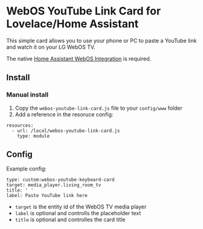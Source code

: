 # WebOS YouTube Link Card for Lovelace/Home Assistant

This simple card allows you to use your phone or PC to paste a YouTube link and watch it on your LG WebOS TV.

The native [Home Assistant WebOS Integration](https://www.home-assistant.io/integrations/webostv/) is required.

## Install
### Manual install
1. Copy the `webos-youtube-link-card.js` file to your `config/www` folder
2. Add a reference in the resoruce config:

```
resources:
  - url: /local/webos-youtube-link-card.js
    type: module
```

## Config
Example config:

```
type: custom:webos-youtube-keyboard-card
target: media_player.living_room_tv
title: ' '
label: Paste YouTube link here
```

- `target` is the entity id of the WebOS TV media player
- `label` is optional and controlls the placeholder text
- `title` is optional and controlles the card title
